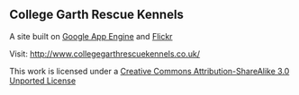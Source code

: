 ## College Garth Rescue Kennels

A site built on [Google App Engine](https://developers.google.com/appengine/) and [Flickr](http://www.flickr.com/services/api/)

Visit: http://www.collegegarthrescuekennels.co.uk/

This work is licensed under a [Creative Commons Attribution-ShareAlike 3.0 Unported License](http://creativecommons.org/licenses/by-sa/3.0)